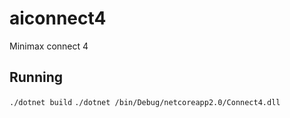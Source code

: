 # aiconnect4
Minimax connect 4

## Running
`./dotnet build`
`./dotnet /bin/Debug/netcoreapp2.0/Connect4.dll`